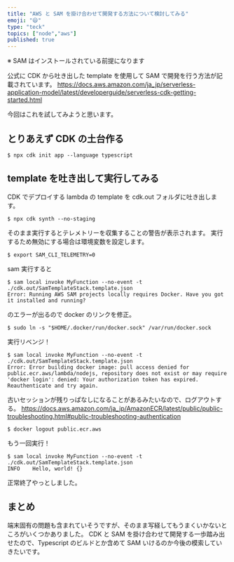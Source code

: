 ```yaml
---
title: "AWS と SAM を掛け合わせて開発する方法について検討してみる"
emoji: "😄"
type: "teck"
topics: ["node","aws"]
published: true
---
```


※ SAM はインストールされている前提になります

公式に CDK から吐き出した template を使用して SAM で開発を行う方法が記載されています。
https://docs.aws.amazon.com/ja_jp/serverless-application-model/latest/developerguide/serverless-cdk-getting-started.html

今回はこれを試してみようと思います。

## とりあえず CDK の土台作る

```shell
$ npx cdk init app --language typescript
```

## template を吐き出して実行してみる

CDK でデプロイする lambda の template を cdk.out フォルダに吐き出します。

```shell
$ npx cdk synth --no-staging
```

そのまま実行するとテレメトリーを収集することの警告が表示されます。
実行するため無効にする場合は環境変数を設定します。

```shell
$ export SAM_CLI_TELEMETRY=0
```

sam 実行すると

```
$ sam local invoke MyFunction --no-event -t ./cdk.out/SamTemplateStack.template.json
Error: Running AWS SAM projects locally requires Docker. Have you got it installed and running?
```

のエラーが出るので docker のリンクを修正。

```shell
$ sudo ln -s "$HOME/.docker/run/docker.sock" /var/run/docker.sock
```

実行リベンジ！

```shell
$ sam local invoke MyFunction --no-event -t ./cdk.out/SamTemplateStack.template.json
Error: Error building docker image: pull access denied for public.ecr.aws/lambda/nodejs, repository does not exist or may require 'docker login': denied: Your authorization token has expired. Reauthenticate and try again.
```

古いセッションが残りっぱなしになることがあるみたいなので、ログアウトする。
https://docs.aws.amazon.com/ja_jp/AmazonECR/latest/public/public-troubleshooting.html#public-troubleshooting-authentication

```shell
$ docker logout public.ecr.aws
```

もう一回実行！
```shell
$ sam local invoke MyFunction --no-event -t ./cdk.out/SamTemplateStack.template.json
INFO    Hello, world! {}
```

正常終了やっとしました。

## まとめ
端末固有の問題も含まれていそうですが、そのまま写経してもうまくいかないところがいくつかありました。
CDK と SAM を掛け合わせて開発する一歩踏み出せたので、Typescript のビルドとか含めて SAM いけるのか今後の模索していきたいです。
